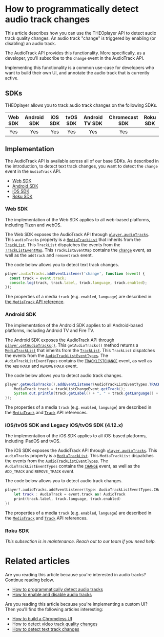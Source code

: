 # How to programmatically detect audio track changes

This article describes how you can use the THEOplayer API to detect audio track quality changes.
An audio track "change" is triggered by enabling (or disabling) an audio track.

The AudioTrack API provides this functionality.
More specifically, as a developer, you'll subscribe to the `change` event in the AudioTrack API.

Implementing this functionality is a common use-case for developers who want to build their own UI, and annotate the audio track that is currently active.

## SDKs

THEOplayer allows you to track audio track changes on the following SDKs.

| Web SDK | Android SDK | iOS SDK | tvOS SDK | Android TV SDK | Chromecast SDK | Roku SDK |
| :-----: | :---------: | :-----: | :------: | :------------: | :------------: | -------- |
|   Yes   |     Yes     |   Yes   |   Yes    |      Yes       |      Yes       |          |

## Implementation

The AudioTrack API is available across all of our base SDKs. As described in the introduction, to detect text track changes, you want to detect the `change` event in the `AudioTrack` API.

- [Web SDK](#web-sdk)
- [Android SDK](#android-sdk)
- [iOS SDK](#iostvos-sdk-and-legacy-iostvos-sdk-412x)
- [Roku SDK](#roku-sdk)

### Web SDK

The implementation of the Web SDK applies to all web-based platforms, including Tizen and webOS.

The Web SDK exposes the AudioTrack API through [`player.audioTracks`](pathname:///theoplayer/v4/api-reference/web/classes/ChromelessPlayer.html#audiotracks).
This `audioTracks` property is a [`MediaTrackList`](pathname:///theoplayer/v4/api-reference/web/interfaces/MediaTrackList.html) that inherits from the [`TrackList`](pathname:///theoplayer/v4/api-reference/web/interfaces/TrackList.html).
This `TrackList` dispatches the events from the [`TrackListEventMap`](pathname:///theoplayer/v4/api-reference/web/interfaces/TrackListEventMap.html).
This `TrackListEventMap` contains the [`change`](pathname:///theoplayer/v4/api-reference/web/interfaces/TrackListEventMap.html#change) event, as well as the `addtrack` and `removetrack` event.

The code below allows you to detect text track changes.

```js
player.audioTracks.addEventListener('change', function (event) {
  const track = event.track;
  console.log(track, track.label, track.language, track.enabled);
});
```

The properties of a media `track` (e.g. `enabled`, `language`) are described in [the `MediaTrack` API reference](pathname:///theoplayer/v4/api-reference/web/interfaces/MediaTrack.html).

### Android SDK

The implementation of the Android SDK applies to all Android-based platforms, including Android TV and Fire TV.

The Android SDK exposes the AudioTrack API through [`player.getAudioTracks()`](pathname:///theoplayer/v4/api-reference/android/com/theoplayer/android/api/player/Player.html#getAudioTracks--).
This `getAudioTracks()` method returns a [`MediaTrackList`](pathname:///theoplayer/v4/api-reference/android/com/theoplayer/android/api/player/track/mediatrack/MediaTrackList.html) that inherits from the [`TrackList`](pathname:///theoplayer/v4/api-reference/android/com/theoplayer/android/api/player/track/TrackList.html).
This `TrackList` dispatches the events from the [`AudioTrackListEventTypes`](pathname:///theoplayer/v4/api-reference/android/com/theoplayer/android/api/event/track/mediatrack/audio/list/AudioTrackListEventTypes.html).
The `AudioTrackListEventTypes` contains the [`TRACKLISTCHANGE`](pathname:///theoplayer/v4/api-reference/android/com/theoplayer/android/api/event/track/mediatrack/audio/list/AudioTrackListEventTypes.html#TRACKLISTCHANGE) event, as well as the `ADDTRACK` and `REMOVETRACK` event.

The code below allows you to detect audio track changes.

```java
player.getAudioTracks().addEventListener(AudioTrackListEventTypes.TRACKLISTCHANGE, trackListChangeEvent -> {
    MediaTrack track = trackListChangeEvent.getTrack();
    System.out.println(track.getLabel() + ", " + track.getLanguage() + ", " + track.isEnabled());
});
```

The properties of a media `track` (e.g. `enabled`, `language`) are described in the [`MediaTrack`](pathname:///theoplayer/v4/api-reference/android/com/theoplayer/android/api/player/track/mediatrack/MediaTrack.html) and [`Track`](pathname:///theoplayer/v4/api-reference/android/com/theoplayer/android/api/player/track/Track.html) API references.

### iOS/tvOS SDK and Legacy iOS/tvOS SDK (4.12.x)

The implementation of the iOS SDK applies to all iOS-based platforms, including iPadOS and tvOS.

The iOS SDK exposes the AudioTrack API through [`player.audioTracks`](pathname:///theoplayer/v4/api-reference/ios/Classes/THEOplayer.html#/s:13THEOplayerSDK0A0C11audioTracksAA14AudioTrackList_pvp).
This `audioTracks` property is a [`MediaTrackList`](pathname:///theoplayer/v4/api-reference/ios/Protocols/MediaTrackList.html).
This `MediaTrackList` dispatches the events from the [`AudioTrackListEventTypes`](pathname:///theoplayer/v4/api-reference/ios/Structs/AudioTrackListEventTypes.html).
The `AudioTrackListEventTypes` contains the [`CHANGE`](pathname:///theoplayer/v4/api-reference/ios/Structs/AudioTrackListEventTypes.html#/s:13THEOplayerSDK24AudioTrackListEventTypesV6CHANGEAA0F4TypeCyAA0d6ChangeF0CGvpZ) event, as well as the `ADD_TRACK` and `REMOVE_TRACK` event.

The code below allows you to detect audio track changes.

```swift
player?.audioTracks.addEventListener(type: AudioTrackListEventTypes.CHANGE, listener: { (event) in
    let track : AudioTrack = event.track as! AudioTrack
    print(track.label, track.language, track.enabled)
})
```

The properties of a media `track` (e.g. `enabled`, `language`) are described in the [`MediaTrack`](pathname:///theoplayer/v4/api-reference/ios/Protocols/MediaTrack.html) and [`Track`](pathname:///theoplayer/v4/api-reference/ios/Protocols/Track.html) API references.

### Roku SDK

_This subsection is in maintenance. Reach out to our team if you need help._

# Related articles

Are you reading this article because you're interested in audio tracks? Continue reading below.

- [How to programmatically detect audio tracks](02-how-to-detect-audio-tracks.md)
- [How to enable and disable audio tracks](01-how-to-enable-disable-audio-tracks.md)

Are you reading this article because you're implementing a custom UI? Then you'll find the following articles interesting:

- [How to build a Chromeless UI](../../how-to-guides/11-ui/06-how-to-build-chromeless-ui.mdx)
- [How to detect video track quality changes](../../how-to-guides/06-mediatrack/07-how-to-detect-video-track-quality-changes.md)
- [How to detect text track changes](../../how-to-guides/10-texttrack/07-how-to-detect-text-track-changes.md)
